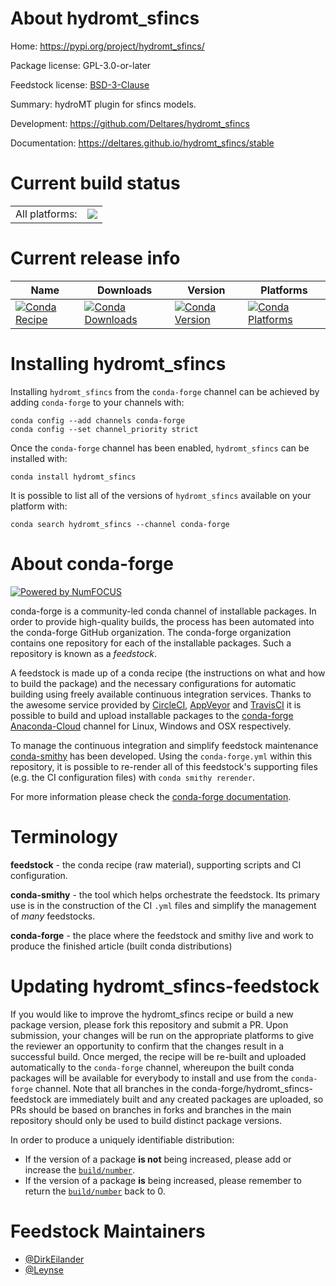 About hydromt_sfincs
====================

Home: https://pypi.org/project/hydromt_sfincs/

Package license: GPL-3.0-or-later

Feedstock license: [BSD-3-Clause](https://github.com/conda-forge/hydromt_sfincs-feedstock/blob/master/LICENSE.txt)

Summary: hydroMT plugin for sfincs models.

Development: https://github.com/Deltares/hydromt_sfincs

Documentation: https://deltares.github.io/hydromt_sfincs/stable

Current build status
====================


<table><tr><td>All platforms:</td>
    <td>
      <a href="https://dev.azure.com/conda-forge/feedstock-builds/_build/latest?definitionId=15542&branchName=master">
        <img src="https://dev.azure.com/conda-forge/feedstock-builds/_apis/build/status/hydromt_sfincs-feedstock?branchName=master">
      </a>
    </td>
  </tr>
</table>

Current release info
====================

| Name | Downloads | Version | Platforms |
| --- | --- | --- | --- |
| [![Conda Recipe](https://img.shields.io/badge/recipe-hydromt_sfincs-green.svg)](https://anaconda.org/conda-forge/hydromt_sfincs) | [![Conda Downloads](https://img.shields.io/conda/dn/conda-forge/hydromt_sfincs.svg)](https://anaconda.org/conda-forge/hydromt_sfincs) | [![Conda Version](https://img.shields.io/conda/vn/conda-forge/hydromt_sfincs.svg)](https://anaconda.org/conda-forge/hydromt_sfincs) | [![Conda Platforms](https://img.shields.io/conda/pn/conda-forge/hydromt_sfincs.svg)](https://anaconda.org/conda-forge/hydromt_sfincs) |

Installing hydromt_sfincs
=========================

Installing `hydromt_sfincs` from the `conda-forge` channel can be achieved by adding `conda-forge` to your channels with:

```
conda config --add channels conda-forge
conda config --set channel_priority strict
```

Once the `conda-forge` channel has been enabled, `hydromt_sfincs` can be installed with:

```
conda install hydromt_sfincs
```

It is possible to list all of the versions of `hydromt_sfincs` available on your platform with:

```
conda search hydromt_sfincs --channel conda-forge
```


About conda-forge
=================

[![Powered by
NumFOCUS](https://img.shields.io/badge/powered%20by-NumFOCUS-orange.svg?style=flat&colorA=E1523D&colorB=007D8A)](https://numfocus.org)

conda-forge is a community-led conda channel of installable packages.
In order to provide high-quality builds, the process has been automated into the
conda-forge GitHub organization. The conda-forge organization contains one repository
for each of the installable packages. Such a repository is known as a *feedstock*.

A feedstock is made up of a conda recipe (the instructions on what and how to build
the package) and the necessary configurations for automatic building using freely
available continuous integration services. Thanks to the awesome service provided by
[CircleCI](https://circleci.com/), [AppVeyor](https://www.appveyor.com/)
and [TravisCI](https://travis-ci.com/) it is possible to build and upload installable
packages to the [conda-forge](https://anaconda.org/conda-forge)
[Anaconda-Cloud](https://anaconda.org/) channel for Linux, Windows and OSX respectively.

To manage the continuous integration and simplify feedstock maintenance
[conda-smithy](https://github.com/conda-forge/conda-smithy) has been developed.
Using the ``conda-forge.yml`` within this repository, it is possible to re-render all of
this feedstock's supporting files (e.g. the CI configuration files) with ``conda smithy rerender``.

For more information please check the [conda-forge documentation](https://conda-forge.org/docs/).

Terminology
===========

**feedstock** - the conda recipe (raw material), supporting scripts and CI configuration.

**conda-smithy** - the tool which helps orchestrate the feedstock.
                   Its primary use is in the construction of the CI ``.yml`` files
                   and simplify the management of *many* feedstocks.

**conda-forge** - the place where the feedstock and smithy live and work to
                  produce the finished article (built conda distributions)


Updating hydromt_sfincs-feedstock
=================================

If you would like to improve the hydromt_sfincs recipe or build a new
package version, please fork this repository and submit a PR. Upon submission,
your changes will be run on the appropriate platforms to give the reviewer an
opportunity to confirm that the changes result in a successful build. Once
merged, the recipe will be re-built and uploaded automatically to the
`conda-forge` channel, whereupon the built conda packages will be available for
everybody to install and use from the `conda-forge` channel.
Note that all branches in the conda-forge/hydromt_sfincs-feedstock are
immediately built and any created packages are uploaded, so PRs should be based
on branches in forks and branches in the main repository should only be used to
build distinct package versions.

In order to produce a uniquely identifiable distribution:
 * If the version of a package **is not** being increased, please add or increase
   the [``build/number``](https://docs.conda.io/projects/conda-build/en/latest/resources/define-metadata.html#build-number-and-string).
 * If the version of a package **is** being increased, please remember to return
   the [``build/number``](https://docs.conda.io/projects/conda-build/en/latest/resources/define-metadata.html#build-number-and-string)
   back to 0.

Feedstock Maintainers
=====================

* [@DirkEilander](https://github.com/DirkEilander/)
* [@Leynse](https://github.com/Leynse/)

